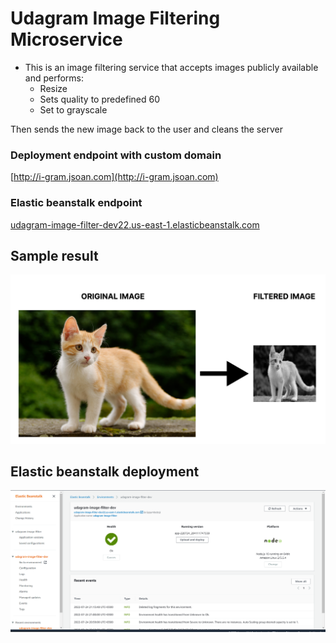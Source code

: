 # Udagram Image Filtering Microservice

* This is an image filtering service that accepts images publicly available and performs:
    * Resize
    * Sets quality to predefined 60
    * Set to grayscale

Then sends the new image back to the user and cleans the server

### Deployment endpoint with custom domain

[http://i-gram.jsoan.com](http://i-gram.jsoan.com)

### Elastic beanstalk endpoint

[udagram-image-filter-dev22.us-east-1.elasticbeanstalk.com](http://udagram-image-filter-dev22.us-east-1.elasticbeanstalk.com)

## Sample result

![SampleResult](./deployment_screenshots/sample.png)

## Elastic beanstalk deployment

![EbDeplyment](./deployment_screenshots/eb-deploy.png)
